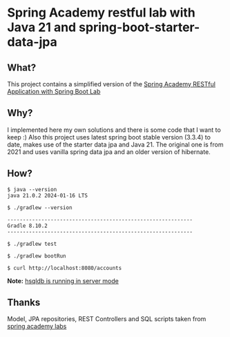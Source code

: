 # Spring Academy restful lab with Java 21 and spring-boot-starter-data-jpa

## What?

This project contains a simplified version of the [Spring Academy RESTful Application with Spring Boot Lab](https://spring.academy/courses/spring-boot/lessons/spring-boot-rest-app-lab)

## Why?

I implemented here my own solutions and there is some code that I want to keep :) Also this project uses latest spring boot stable version (3.3.4) to date, makes use of the starter data jpa and Java 21. The original one is from 2021 and uses vanilla spring data jpa and an older version of hibernate.

## How?

```
$ java --version
java 21.0.2 2024-01-16 LTS

$ ./gradlew --version

------------------------------------------------------------
Gradle 8.10.2
------------------------------------------------------------

$ ./gradlew test

$ ./gradlew bootRun

$ curl http://localhost:8080/accounts
```

**Note:** [hsqldb is running in server mode](https://github.com/lurodrig/hsqldb-in-server-mode)

## Thanks

Model, JPA repositories, REST Controllers and SQL scripts taken from [spring academy labs](https://spring.academy/courses/spring-boot)

